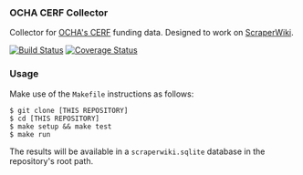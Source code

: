 ### OCHA CERF Collector
Collector for [OCHA's CERF](http://www.unocha.org/cerf/) funding data. Designed to work on [ScraperWiki](http://scraperwiki.com).

[![Build Status](https://travis-ci.org/luiscape/hdxscraper-ocha-cerf.svg)](https://travis-ci.org/luiscape/hdxscraper-ocha-cerf) [![Coverage Status](https://coveralls.io/repos/luiscape/hdxscraper-ocha-cerf/badge.svg?branch=master&service=github)](https://coveralls.io/github/luiscape/hdxscraper-ocha-cerf?branch=master)

### Usage
Make use of the `Makefile` instructions as follows:

```shell
$ git clone [THIS REPOSITORY]
$ cd [THIS REPOSITORY]
$ make setup && make test
$ make run
```

The results will be available in a `scraperwiki.sqlite` database in the repository's root path.
